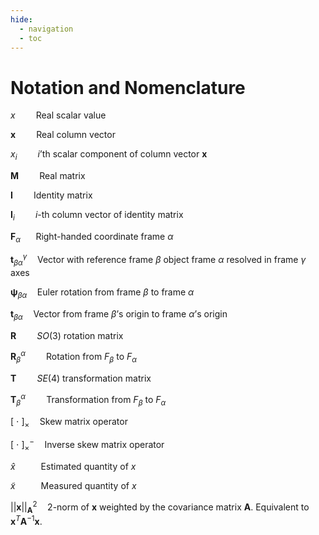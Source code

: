 ```yaml
---
hide:
  - navigation
  - toc
---
```


# Notation and Nomenclature

$x \quad\quad \text{Real scalar value}$

$\mathbf{x} \quad\quad \text{Real column vector}$

$x_i \quad\quad i\text{'th scalar component of column vector } \mathbf{x}$

$\mathbf{M} \quad\quad \text{Real matrix}$

$\mathbf{I} \quad\quad \text{Identity matrix}$

$\mathbf{I}_i \quad\quad i\text{-th column vector of identity matrix}$

$\mathbf{F}_{\alpha} \quad \  \text{ Right-handed coordinate frame } \alpha$

$\mathbf{t}^\gamma_{\beta \alpha} \quad \text{Vector with reference frame } \beta \text{ object frame } \alpha \text{ resolved in frame } \gamma \text{ axes}$

$\boldsymbol{\psi}_{\beta \alpha} \quad \text{Euler rotation from frame } \beta \text{ to frame } \alpha$

$\mathbf{t}_{\beta \alpha} \quad \text{Vector from frame } \beta \text{'s origin to frame } \alpha \text{'s origin}$

$\mathbf{R} \quad\quad SO(3) \text{ rotation matrix}$

$\mathbf{R}^{\alpha}_\beta \quad\quad \text{Rotation from } F_\beta \text{ to } F_\alpha$

$\mathbf{T} \quad\quad SE(4) \text{ transformation matrix}$

$\mathbf{T}^{\alpha}_\beta \quad\quad \text{Transformation from } F_\beta \text{ to } F_\alpha$

$\left[ \ \cdot \ \right]_\times \quad \text{Skew matrix operator}$

$\left[ \ \cdot \ \right]^{-}_{\times} \quad \text{Inverse skew matrix operator}$

$\hat{x} \quad\quad \ \ \text{Estimated quantity of } x$

$\tilde{x} \quad\quad \ \ \text{Measured quantity of } x$

$|| \mathbf{x} ||^2_{\mathbf{A}} \quad \text{2-norm of } \mathbf{x} \ \text{weighted by the covariance matrix } \mathbf{A}. \ \text{Equivalent to } \mathbf{x}^T \mathbf{A}^{-1} \mathbf{x}.$
